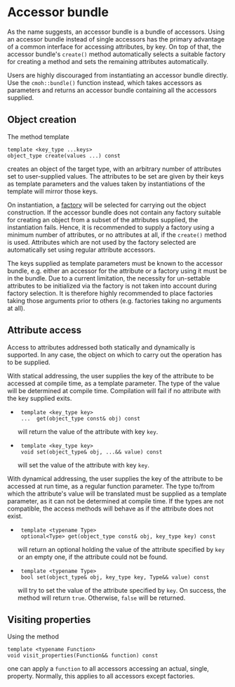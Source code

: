 Accessor bundle
===============

As the name suggests, an accessor bundle is a bundle of accessors. Using an
accessor bundle instead of single accessors has the primary advantage of a
common interface for accessing attributes, by key. On top of that, the
accessor bundle's `create()` method automatically selects a suitable factory for
creating a method and sets the remaining attributes automatically.

Users are highly discouraged from instantiating an accessor bundle directly.
Use the `cmoh::bundle()` function instead, which takes accessors as parameters
and returns an accessor bundle containing all the accessors supplied.


Object creation
---------------

The method template

    template <key_type ...keys>
    object_type create(values ...) const

creates an object of the target type, with an arbitrary number of attributes set
to user-supplied values. The attributes to be set are given by their keys as
template parameters and the values taken by instantiations of the template
will mirror those keys.

On instantiation, a [factory](Factories.md) will be selected for carrying out
the object construction. If the accessor bundle does not contain any factory
suitable for creating an object from a subset of the attributes supplied, the
instantiation fails. Hence, it is recommended to supply a factory using a
minimum number of attributes, or no attributes at all, if the `create()` method
is used.  Attributes which are not used by the factory selected are
automatically set using regular attribute accessors.

The keys supplied as template parameters must be known to the accessor bundle,
e.g. either an accessor for the attribute or a factory using it must be in the
bundle. Due to a current limitation, the necessity for un-settable attributes to
be initialized via the factory is not taken into account during factory
selection. It is therefore highly recommended to place factories taking those
arguments prior to others (e.g. factories taking no arguments at all).


Attribute access
----------------

Access to attributes addressed both statically and dynamically is supported.
In any case, the object on which to carry out the operation has to be supplied.

With statical addressing, the user supplies the key of the attribute to be
accessed at compile time, as a template parameter. The type of the value will
be determined at compile time. Compilation will fail if no attribute with the
key supplied exits.

 *      template <key_type key>
        ...  get(object_type const& obj) const
   will return the value of the attribute with key `key`.

 *      template <key_type key>
        void set(object_type& obj, ...&& value) const
   will set the value of the attribute with key `key`.


With dynamical addressing, the user supplies the key of the attribute to be
accessed at run time, as a regular function parameter. The type to/from which
the attribute's value will be translated must be supplied as a template
parameter, as it can not be determined at compile time. If the types are not
compatible, the access methods will behave as if the attribute does not exist.

 *      template <typename Type>
        optional<Type> get(object_type const& obj, key_type key) const
   will return an optional holding the value of the attribute specified by `key`
   or an empty one, if the attribute could not be found.

 *      template <typename Type>
        bool set(object_type& obj, key_type key, Type&& value) const
   will try to set the value of the attribute specified by `key`. On success,
   the method will return `true`. Otherwise, `false` will be returned.


Visiting properties
-------------------

Using the method

    template <typename Function>
    void visit_properties(Function&& function) const

one can apply a `function` to all accessors accessing an actual, single,
property. Normally, this applies to all accessors except factories.

